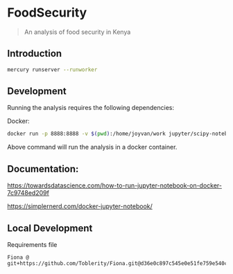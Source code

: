 # FoodSecurity

> An analysis of food security in Kenya


## Introduction

```bash
mercury runserver --runworker
```


## Development

Running the analysis requires the following dependencies:

Docker:
```bash
docker run -p 8888:8888 -v $(pwd):/home/joyvan/work jupyter/scipy-notebook

```

Above command will run the analysis in a docker container.

## Documentation:

https://towardsdatascience.com/how-to-run-jupyter-notebook-on-docker-7c9748ed209f

https://simplernerd.com/docker-jupyter-notebook/

## Local Development

Requirements file
```
Fiona @ git+https://github.com/Toblerity/Fiona.git@d36e0c897c545e0e51fe759e540c85c117bf3fc1
```